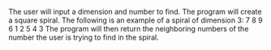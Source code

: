 The user will input a dimension and number to find. 
The program will create a square spiral. The following is an example of a spiral of dimension 3:
7 8 9
6 1 2
5 4 3
The program will then return the neighboring numbers of the number the user is trying to find in the spiral.
